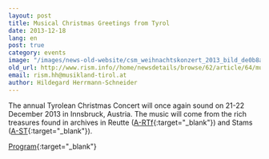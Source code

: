 ```yaml
---
layout: post
title: Musical Christmas Greetings from Tyrol
date: 2013-12-18
lang: en
post: true
category: events
image: "/images/news-old-website/csm_weihnachtskonzert_2013_bild_de0b8a38b8.jpg"
old_url: http://www.rism.info//home/newsdetails/browse/62/article/64/musical-christmas-greetings-from-tyrol-1.html
email: rism.hh@musikland-tirol.at
author: Hildegard Herrmann-Schneider
---
```


The annual Tyrolean Christmas Concert will once again sound on 21-22 December 2013 in Innsbruck, Austria. The music will come from the rich treasures found in archives in Reutte ([A-RTf](https://opac.rism.info/search?View=rism&siglum=A-RTf){:target="_blank"}) and Stams ([A-ST](https://opac.rism.info/search?View=rism&siglum=A-ST){:target="_blank"}).

[Program](http://www.musikland-tirol.at/downloads/weihnachtskonzert_2013_8-seiter_web.pdf){:target="_blank"}